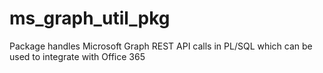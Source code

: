 # ms_graph_util_pkg
Package handles Microsoft Graph REST API calls in PL/SQL which can be used to integrate with Office 365

